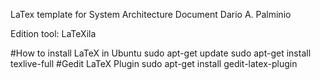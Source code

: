 LaTex template for System Architecture Document
Dario A. Palminio

Edition tool: LaTeXila

#How to install LaTeX in Ubuntu
sudo apt-get update
sudo apt-get install texlive-full
#Gedit LaTeX Plugin
sudo apt-get install gedit-latex-plugin


